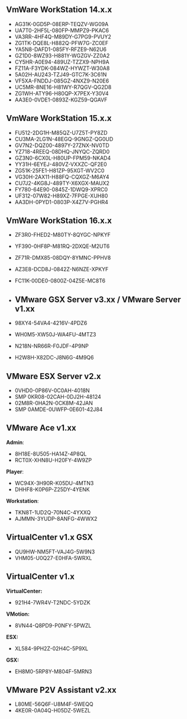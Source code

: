 ## **VmWare WorkStation 14.x.x**
-   AG31K-0GD5P-08ERP-TEQZV-WG09A
-   UA7T0-2HF5L-080FP-MMPZ9-PKAC6
-   VA3RR-4HF4Q-M89DY-G7PG9-PVUY2
-   ZG1TK-DQE8L-H882Q-PFW7G-ZC0EF
-   YA5N8-DAFD1-085FY-RFZE9-N62U6
-   GZ1D0-8WZ93-H881Y-WGZGV-ZZ0A2
-   CY5HR-A0E94-489UZ-TZZX9-NPH9A
-   FZ11A-F3YDK-084WZ-HYWZT-W30A8
-   5A02H-AU243-TZJ49-GTC7K-3C61N
-   VF5XA-FNDDJ-085GZ-4NXZ9-N20E6
-   UC5MR-8NE16-H81WY-R7QGV-QG2D8
-   ZG1WH-ATY96-H80QP-X7PEX-Y30V4
-   AA3E0-0VDE1-0893Z-KGZ59-QGAVF

## **VmWare WorkStation 15.x.x**
-   FU512-2DG1H-M85QZ-U7Z5T-PY8ZD
-   CU3MA-2LG1N-48EGQ-9GNGZ-QG0UD
-   GV7N2-DQZ00-4897Y-27ZNX-NV0TD
-   YZ718-4REEQ-08DHQ-JNYQC-ZQRD0
-   GZ3N0-6CX0L-H80UP-FPM59-NKAD4
-   YY31H-6EYEJ-480VZ-VXXZC-QF2E0
-   ZG51K-25FE1-H81ZP-95XGT-WV2C0
-   VG30H-2AX11-H88FQ-CQXGZ-M6AY4
-   CU7J2-4KG8J-489TY-X6XGX-MAUX2
-   FY780-64E90-0845Z-1DWQ9-XPRC0
-   UF312-07W82-H89XZ-7FPGE-XUH80
-   AA3DH-0PYD1-0803P-X4Z7V-PGHR4

## **VmWare WorkStation 16.x.x**
-   ZF3R0-FHED2-M80TY-8QYGC-NPKYF
-   YF390-0HF8P-M81RQ-2DXQE-M2UT6
-   ZF71R-DMX85-08DQY-8YMNC-PPHV8
-   AZ3E8-DCD8J-0842Z-N6NZE-XPKYF
-   FC11K-00DE0-0800Z-04Z5E-MC8T6

- ## **VMware GSX Server v3.xx / VMware Server v1.xx**
-   98XY4-54VA4-4216V-4PDZ6
-   WH0M5-XW50J-WA4FU-4MTZ3
-   N218N-NR66R-F0JDF-4P9NP
-   H2W8H-X82DC-J8N6G-4M9Q6

## **VMware ESX Server v2.x**
-   0VHD0-0P86V-0C0AH-4018N
-   SMP 0KR08-02CAH-0DJ2H-48124
-   02M8R-0HA2N-0CK8M-42JAN
-   SMP 0AMDE-0UWFP-0E601-42J84

## **VMware Ace v1.xx**

**Admin**:

-   8H18E-8U505-HA14Z-4P8QL
-   RCT0X-XHN8U-H20FY-4W9ZP

**Player**:

-   WC94X-3H90R-K05DU-4MTN3
-   DHHF8-K0P6P-Z25DY-4YENK

**Workstation**:

-   TKN8T-1UD2Q-70N4C-4YXXQ
-   AJMMN-3YUDP-8ANFG-4WWX2

## **VirtualCenter v1.x GSX**
-   QU9HW-NM5FT-VAJ4G-5W9N3
-   VHM05-U0Q27-E0HFA-5WRXL

## **VirtualCenter v1.x**

**VirtualCenter:**

-   921H4-7WR4V-T2NDC-5YDZK

**VMotion:**

-   8VN44-Q8PD9-P0NFY-5PWZL

**ESX:**

-   XL584-9PH2Z-02H4C-5P9XL

**GSX:**

-   EH8M0-5RP8Y-M804F-5MRN3


## **VMware P2V Assistant v2.xx**
-   L80ME-56Q6F-U8M4F-5WEQQ
-   4KE0R-0A04Q-H05DZ-5WEZL

